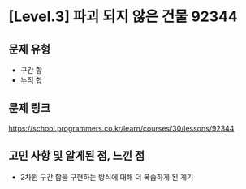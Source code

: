 # [Level.3] 파괴 되지 않은 건물 92344
## 문제 유형
- 구간 합
- 누적 합
## 문제 링크
https://school.programmers.co.kr/learn/courses/30/lessons/92344

## 고민 사항 및 알게된 점, 느낀 점
- 2차원 구간 합을 구현하는 방식에 대해 더 복습하게 된 계기
